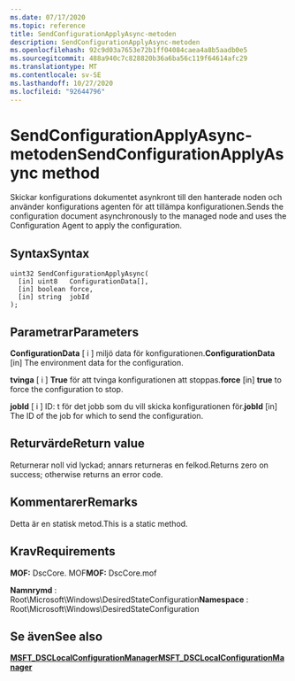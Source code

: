 ```yaml
---
ms.date: 07/17/2020
ms.topic: reference
title: SendConfigurationApplyAsync-metoden
description: SendConfigurationApplyAsync-metoden
ms.openlocfilehash: 92c9d03a7653e72b1ff04084caea4a8b5aadb0e5
ms.sourcegitcommit: 488a940c7c828820b36a6ba56c119f64614afc29
ms.translationtype: MT
ms.contentlocale: sv-SE
ms.lasthandoff: 10/27/2020
ms.locfileid: "92644796"
---
```

# <a name="sendconfigurationapplyasync-method"></a><span data-ttu-id="970d8-103">SendConfigurationApplyAsync-metoden</span><span class="sxs-lookup"><span data-stu-id="970d8-103">SendConfigurationApplyAsync method</span></span>

<span data-ttu-id="970d8-104">Skickar konfigurations dokumentet asynkront till den hanterade noden och använder konfigurations agenten för att tillämpa konfigurationen.</span><span class="sxs-lookup"><span data-stu-id="970d8-104">Sends the configuration document asynchronously to the managed node and uses the Configuration Agent to apply the configuration.</span></span>

## <a name="syntax"></a><span data-ttu-id="970d8-105">Syntax</span><span class="sxs-lookup"><span data-stu-id="970d8-105">Syntax</span></span>

```mof
uint32 SendConfigurationApplyAsync(
  [in] uint8   ConfigurationData[],
  [in] boolean force,
  [in] string  jobId
);
```

## <a name="parameters"></a><span data-ttu-id="970d8-106">Parametrar</span><span class="sxs-lookup"><span data-stu-id="970d8-106">Parameters</span></span>

<span data-ttu-id="970d8-107">**ConfigurationData** \[ i \] miljö data för konfigurationen.</span><span class="sxs-lookup"><span data-stu-id="970d8-107">**ConfigurationData** \[in\] The environment data for the configuration.</span></span>

<span data-ttu-id="970d8-108">**tvinga** \[ i \] **True** för att tvinga konfigurationen att stoppas.</span><span class="sxs-lookup"><span data-stu-id="970d8-108">**force** \[in\] **true** to force the configuration to stop.</span></span>

<span data-ttu-id="970d8-109">**jobId** \[ i \] ID: t för det jobb som du vill skicka konfigurationen för.</span><span class="sxs-lookup"><span data-stu-id="970d8-109">**jobId** \[in\] The ID of the job for which to send the configuration.</span></span>

## <a name="return-value"></a><span data-ttu-id="970d8-110">Returvärde</span><span class="sxs-lookup"><span data-stu-id="970d8-110">Return value</span></span>

<span data-ttu-id="970d8-111">Returnerar noll vid lyckad; annars returneras en felkod.</span><span class="sxs-lookup"><span data-stu-id="970d8-111">Returns zero on success; otherwise returns an error code.</span></span>

## <a name="remarks"></a><span data-ttu-id="970d8-112">Kommentarer</span><span class="sxs-lookup"><span data-stu-id="970d8-112">Remarks</span></span>

<span data-ttu-id="970d8-113">Detta är en statisk metod.</span><span class="sxs-lookup"><span data-stu-id="970d8-113">This is a static method.</span></span>

## <a name="requirements"></a><span data-ttu-id="970d8-114">Krav</span><span class="sxs-lookup"><span data-stu-id="970d8-114">Requirements</span></span>

<span data-ttu-id="970d8-115">**MOF:** DscCore. MOF</span><span class="sxs-lookup"><span data-stu-id="970d8-115">**MOF:** DscCore.mof</span></span>

<span data-ttu-id="970d8-116">**Namnrymd** : Root\Microsoft\Windows\DesiredStateConfiguration</span><span class="sxs-lookup"><span data-stu-id="970d8-116">**Namespace** : Root\Microsoft\Windows\DesiredStateConfiguration</span></span>

## <a name="see-also"></a><span data-ttu-id="970d8-117">Se även</span><span class="sxs-lookup"><span data-stu-id="970d8-117">See also</span></span>

[<span data-ttu-id="970d8-118">**MSFT_DSCLocalConfigurationManager**</span><span class="sxs-lookup"><span data-stu-id="970d8-118">**MSFT_DSCLocalConfigurationManager**</span></span>](msft-dsclocalconfigurationmanager.md)
